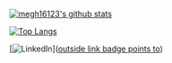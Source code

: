 [![megh16123's github stats](https://github-readme-stats.vercel.app/api?username=megh16123&show_icons=true&theme=radical)](https://github.com/megh16123/)


[![Top Langs](https://github-readme-stats.vercel.app/api/top-langs/?username=megh16123&layout=demo)](https://github.com/anuraghazra/github-readme-stats)

[![LinkedIn](https://img.shields.io/badge/linkedin-%230077B5.svg?style=for-the-badge&logo=linkedin&logoColor=white)]([outside link badge points to](https://www.linkedin.com/in/meghansh-tyagi/))
